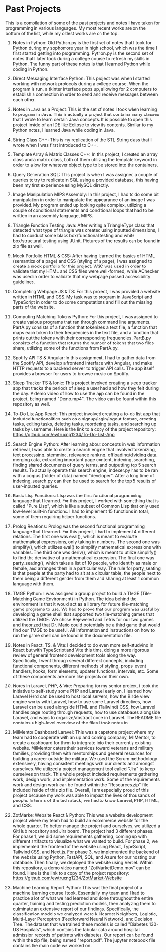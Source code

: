 # Past Projects
This is a compilation of some of the past projects and notes I have taken for programming in various languages. My most recent works are on the bottom of the list, while my oldest works are on the top.

1) Notes in Python: Old Python.py is the first set of notes that I took for Python during my sophomore year in high school, which was the time I first started getting into programming. Python.py is the second set of notes that I later took during a college course to refresh my skills in Python. The funny part of these notes is that I learned Python while coding in Python.

2) Direct Messaging Interface Python: This project was when I started working with network protocols during a college course. When the program is run, a tkinter interface pops up, allowing for 2 computers to establish a connection in order to send and receive messages between each other.

3) Notes in Java as a Project: This is the set of notes I took when learning to program in Java. This is actually a project that contains many classes that I wrote to learn certain Java concepts. It is possible to open this project inside of an IDE like Eclipse to view its contents. Similar to my Python notes, I learned Java while coding in Java.

4) String Class C++: This is my replication of the STL String class that I wrote when I was first introduced to C++.

5) Template Array & Matrix Classes C++: In this project, I created an array class and a matrix class, both of them utilizing the template keyword in order to allow for whatever object type to be stored into the containers.

6) Query Generation SQL: This project is when I was assigned a couple of queries to try to replicate in SQL using a provided database, this having been my first experience using MySQL directly.

7) Image Manipulation MIPS Assembly: In this project, I had to do some bit manipulation in order to manipulate the appearance of an image I was provided. My program ended up looking quite complex, utilizing a couple of conditional statements and conditional loops that had to be written in an assembly language, MIPS.

8) Triangle Function Testing Java: After writing a TriangleType class that detected what type of triangle was created using inputted dimensions, I had to conduct some black box/functional testing and white box/structural testing using JUnit. Pictures of the results can be found in zip file as well.

9) Mock Portfolio HTML & CSS: After having learned the basics of HTML (semantics of a page) and CSS (styling of a page), I was assigned to create a mock portfolio for this project. W3C was used in order to validate that my HTML and CSS files were well-formed, while AChecker was used in order to validate that my webpage passed accessibility guidelines.

10) Completing Webpage JS & TS: For this project, I was provided a website written in HTML and CSS. My task was to program in JavaScript and TypeScript in order to do some computations and fill out the missing parts of the website.

11) Computing Matching Tokens Python: For this project, I was assigned to create various programs that ran through command line arguments. PartA.py consists of a function that tokenizes a text file, a function that maps each token to their frequencies in the text file, and a function that prints out the tokens with their corresponding frequencies. PartB.py consists of a function that returns the number of tokens that two files share, utilizing some of the functions from PartA.py.

12) Spotify API TS & Angular: In this assignment, I had to gather data from the Spotify API, develop a frontend interface with Angular, and make HTTP requests to a backend server to trigger API calls. The app itself provides a browser for users to browse music on Spotify.

13) Sleep Tracker TS & Ionic: This project involved creating a sleep tracker app that tracks the periods of sleep a user had and how they felt during the day. A demo video of how to use the app can be found in the project, being named "Demo.mp4". The video can be found within this repository as well.

14) To-Do List App React: This project involved creating a to-do list app that included functionalities such as a signup/login/logout feature, creating tasks, editing tasks, deleting tasks, reordering tasks, and searching up tasks by username. Here is the link to a copy of the project repository: https://github.com/ewtruong1234/To-Do-List-App

15) Search Engine Python: After learning about concepts in web information retrieval, I was able to create a search engine that involved tokenizing, text processing, stemming, relevance ranking, offloading/dividing data, merging data, extracting important page content, indexing, searching, finding shared documents of query terms, and outputting top 5 search results. To actually operate this search engine, indexer.py has to be ran with a corpus (folder of data) named "developer". After a long time of indexing, search.py can then be used to search for the top 5 results of user-inputted queries.

16) Basic Lisp Functions: Lisp was the first functional programming language that I learned. For this project, I worked with something that is called "Pure Lisp", which is like a subset of Common Lisp that only used low-level built-in functions. I had to implement 15 functions in total, some of them requiring helper functions.

17) Prolog Relations: Prolog was the second functional programming language that I learned. For this project, I had to implement 4 different relations. The first one was eval(), which is meant to evaluate mathematical expressions, only taking in numbers. The second one was simplify(), which utilizes eval() to simplify mathematical expressions with variables. The third one was deriv(), which is meant to utilize simplify() to find the derivative of a mathematical expression. The final one was party_seating(), which takes a list of 10 people, who identify as male or female, and arranges them in a particular way. The rule for party_seating is that people at the party had to sit at a circular table, the people next to them being a different gender from them and sharing at least 1 common language with them.

18) TMGE Python: I was assigned a group project to build a TMGE (Tile-Matching Game Environment) in Python. The idea behind the environment is that it would act as a library for future tile-matching game programs to use. We had to prove that our program was useful by developing a game shell that supported two tile-matching games that utilized the TMGE. We chose Bejeweled and Tetris for our two games and theorized that Dr. Mario could potentially be a third game that would find our TMGE to be useful. All information and instructions on how to run the game shell can be found in the documentation file.

19) Notes in React, TS, & Vite: I decided to do even more self-studying in React but with TypeScript and Vite this time, doing a more rigorous review of general frontend development tools along the way. Specifically, I went through several different concepts, including functional components, different methods of styling, props, event handlers, hooks, form elements, updater functions, intervals, etc. Some of these components are more like projects on their own.

20) Notes in Laravel, PHP, & Vite: Preparing for my senior project, I took the initiative to self-study some PHP and Laravel early on. I learned how Laravel Herd can be used to host local servers, how the Blade view engine works with Laravel, how to use some Laravel directives, how Laravel can be used alongside HTML and (Tailwind) CSS, how Laravel handles page routing through requests, how to use databases alongside Laravel, and ways to organize/abstract code in Laravel. The README file contains a high-level overview of the files I took notes in.

21) MilMentor Dashboard Laravel: This was a capstone project where my team had to cooperate with an up and coming company, MilMentor, to create a dashboard for them to integrate into their currently existing website. MilMentor caters their services toward veterans and military families, providing them with mentorships and general resources for building a career outside the military. We used the Scrum methodology extensively, having consistent meetings with our clients and amongst ourselves. We utilized a project management tool called "Jira" to keep ourselves on track. This whole project included requirements gathering work, design work, and implementation work. Some of the requirements work and design work can be found within the "Resources.zip" file included inside of this zip file. Overall, I am especially proud of this project because my work was able to impact the lives of thousands of people. In terms of the tech stack, we had to know Laravel, PHP, HTML, and CSS.

22) ZotMarket Website React & Python: This was a website development project where my team had to build an ecommerce website for the whole quarter. To better manage the project and ourselves, we utilized a GitHub repository and Jira board. The project had 3 different phases. For phase 1, we did some requirements gathering, coming up with different artifacts to visualize what we wanted to build. For phase 2, we implemented the frontend of the website using React, TypeScript, Tailwind CSS, and Next.js. For phase 3, we implemented the backend of the website using Python, FastAPI, SQL, and Azure for our hosting our database. Then finally, we deployed the website using Vercel. Within this repository, a demo video named "ZotMarketDemo.mov" can be found. Here is the link to a copy of the project repository: https://github.com/ewtruong1234/ZotMarket-Website

23) Machine Learning Report Python: This was the final project of a machine learning course I took. Essentially, my team and I had to practice a lot of what we had learned and done throughout the entire quarter, training and testing prediction models, then analyzing them to culminate an extensive report of our findings. Specifically, the classification models we analyzed were k-Nearest Neighbors, Logistic, Multi-Layer Perceptron (Feedforward Neural Network), and Decision Tree. The dataset that we trained these models is called "Diabetes 130-US Hospitals", which contains the tabular data around hospital admission records of patients with diabetes. Our report can be found within the zip file, being named "report.pdf". The jupyter notebook file contains the main code we worked on.
